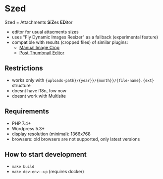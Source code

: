 # Szed
Szed = Attachments **S**i**Z**es **ED**itor

- editor for usual attacments sizes
- uses "Fly Dynamic Images Resizer" as a fallback (experimental feature)
- compatible with results (cropped files) of similar plugins:
    - [Manual Image Crop](https://wordpress.org/plugins/manual-image-crop/)
    - [Post Thumbnail Editor](https://wordpress.org/plugins/post-thumbnail-editor/)

## Restrictions
- works only with `{uploads-path}/{year}}/{month}}/{file-name}.{ext}` structure
- doesnt have i18n, fow now
- doesnt work with Multisite

## Requirements
- PHP 7.4+
- Wordpress 5.3+
- display resolution (minimal): 1366x768
- browsers: old browsers are not supported, only latest versions

## How to start development
- `make build`
- `make dev-env--up` (requires docker)
